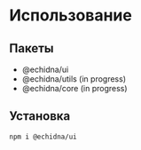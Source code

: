 # Использование

## Пакеты
- @echidna/ui
- @echidna/utils (in progress)
- @echidna/core (in progress)

## Установка

```
npm i @echidna/ui
```
